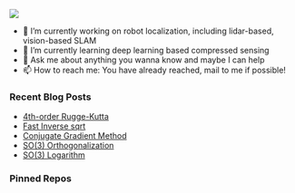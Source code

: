 ![](https://capsule-render.vercel.app/api?type=waving&height=200&text=BILL&desc=Please%20visit%20www.bingfeng.tech&fontAlignY=40&color=gradient)

- 🔭 I’m currently working on robot localization, including lidar-based, vision-based SLAM
- 🌱 I’m currently learning deep learning based compressed sensing
- 💬 Ask me about anything you wanna know and maybe I can help
- 📫 How to reach me: You have already reached, mail to me if possible!

<div>

### Recent Blog Posts

* [4th-order Rugge-Kutta](https://www.bingfeng.tech//blog/RungeKutta/)
* [Fast Inverse sqrt](https://www.bingfeng.tech//blog/fast_inv_sqrt/)
* [Conjugate Gradient Method](https://www.bingfeng.tech//blog/Congugate_Gradient/)
* [SO(3) Orthogonalization](https://www.bingfeng.tech//blog/R_orthogonalize/)
* [SO(3) Logarithm](https://www.bingfeng.tech//blog/SO(3)_Log/)
### Pinned Repos

</div>
